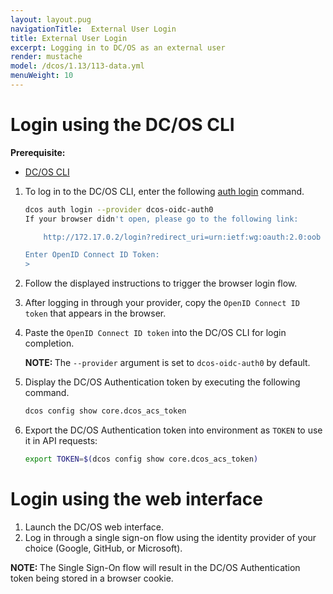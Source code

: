 ```yaml
---
layout: layout.pug
navigationTitle:  External User Login
title: External User Login
excerpt: Logging in to DC/OS as an external user
render: mustache
model: /dcos/1.13/113-data.yml
menuWeight: 10
---
```


<!-- The source repository for this topic is https://github.com/dcos/dcos-docs-site -->

# Login using the DC/OS CLI

**Prerequisite:**
- [DC/OS CLI](/1.13/cli/)

1.  To log in to the DC/OS CLI, enter the following [auth login](/1.13/cli/command-reference/dcos-auth/dcos-auth-login/) command.

    ```bash
    dcos auth login --provider dcos-oidc-auth0
    If your browser didn't open, please go to the following link:

        http://172.17.0.2/login?redirect_uri=urn:ietf:wg:oauth:2.0:oob

    Enter OpenID Connect ID Token: 
    >
    ```

1. Follow the displayed instructions to trigger the browser login flow.

1. After logging in through your provider, copy the `OpenID Connect ID token` that appears in the browser.

1. Paste the `OpenID Connect ID token` into the DC/OS CLI for login completion.

    <p class="message--note"><strong>NOTE: </strong>The <code>--provider</code> argument is set to <code>dcos-oidc-auth0</code> by default.</p>

1. Display the DC/OS Authentication token by executing the following command.

    ```bash
    dcos config show core.dcos_acs_token
    ```
1. Export the DC/OS Authentication token into environment as `TOKEN` to use it in API requests:

    ```bash
    export TOKEN=$(dcos config show core.dcos_acs_token)
    ```

# Login using the web interface

1.  Launch the DC/OS web interface.
2.  Log in through a single sign-on flow using the identity provider of your choice (Google, GitHub, or Microsoft).

<p class="message--note"><strong>NOTE: </strong>The Single Sign-On flow will result in the DC/OS Authentication token being stored in a browser cookie.</p>


